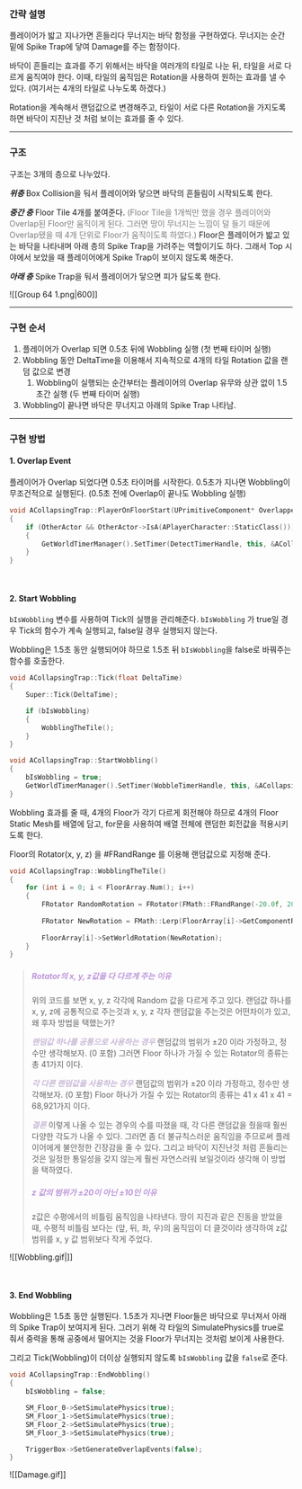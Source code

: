 ### 간략 설명
플레이어가 밟고 지나가면 흔들리다 무너지는 바닥 함정을 구현하였다.
무너지는 순간 밑에 Spike Trap에 닿여 Damage를 주는 함정이다.

바닥이 흔들리는 효과를 주기 위해서는 바닥을 여러개의 타일로 나눈 뒤, 타일을 서로 다르게 움직여야 한다. 이때, 타일의 움직임은 Rotation을 사용하여 원하는 효과를 낼 수 있다. (여기서는 4개의 타일로 나누도록 하겠다.)

Rotation을 계속해서 랜덤값으로 변경해주고, 타일이 서로 다른 Rotation을 가지도록 하면 바닥이 지진난 것 처럼 보이는 효과를 줄 수 있다.

---
### 구조
구조는 3개의 층으로 나누었다.

**_위층_**
Box Collision을 둬서 플레이어와 닿으면 바닥의 흔들림이 시작되도록 한다. 

**_중간 층_**
Floor Tile 4개를 붙여준다. <span style="color:rgb(125, 125, 125)">(Floor Tile을 1개씩만 했을 경우 플레이어와 Overlap된 Floor만 움직이게 된다. 그러면 땅이 무너지는 느낌이 덜 들기 때문에 Overlap됐을 때 4개 단위로 Floor가 움직이도록 하였다.)</span> 
Floor은 플레이어가 밟고 있는 바닥을 나타내며 아래 층의 Spike Trap을 가려주는 역할이기도 하다. 그래서 Top 시야에서 보았을 때 플레이어에게 Spike Trap이 보이지 않도록 해준다.

**_아래 층_**
Spike Trap을 둬서 플레이어가 닿으면 피가 닳도록 한다.

![[Group 64 1.png|600]]

--- 
### 구현 순서
1. 플레이어가 Overlap 되면 0.5초 뒤에 Wobbling 실행 (첫 번째 타이머 실행)
2. Wobbling 동안 DeltaTime을 이용해서 지속적으로 4개의 타일 Rotation 값을 랜덤 값으로 변경
	1. Wobbling이 실행되는 순간부터는 플레이어의 Overlap 유무와 상관 없이 1.5초간 실행 (두 번째 타이머 실행)
3. Wobbling이 끝나면 바닥은 무너지고 아래의 Spike Trap 나타남.

---

### 구현 방법
#### 1. Overlap Event
플레이어가 Overlap 되었다면 0.5초 타이머를 시작한다.
0.5초가 지나면 Wobbling이 무조건적으로 실행된다. (0.5초 전에 Overlap이 끝나도 Wobbling 실행)
```cpp hl:5,11
void ACollapsingTrap::PlayerOnFloorStart(UPrimitiveComponent* OverlappedComp, AActor* OtherActor, UPrimitiveComponent* OtherComp, int32 OtherBodyIndex, bool bFromSweep, const FHitResult& SweepResult)
{
	if (OtherActor && OtherActor->IsA(APlayerCharacter::StaticClass()))
	{
		GetWorldTimerManager().SetTimer(DetectTimerHandle, this, &ACollapsingTrap::StartWobbling, 0.5f, false);
	}
}
```

<br>

#### 2. Start Wobbling
`bIsWobbling` 변수를 사용하여 Tick의 실행을 관리해준다. `bIsWobbling` 가 true일 경우 Tick의 함수가 계속 실행되고, false일 경우 실행되지 않는다.

Wobbling은 1.5초 동안 실행되어야 하므로 1.5초 뒤 `bIsWobbling`을 false로 바꿔주는 함수를 호출한다.
```cpp hl:5,14 
void ACollapsingTrap::Tick(float DeltaTime)
{ 
	Super::Tick(DeltaTime);

	if (bIsWobbling) 
	{
		WobblingTheTile();
	}
}

void ACollapsingTrap::StartWobbling()
{
	bIsWobbling = true;
	GetWorldTimerManager().SetTimer(WobbleTimerHandle, this, &ACollapsingTrap::EndWobbling, 1.5f, false);
}
```

Wobbling 효과를 줄 때, 4개의 Floor가 각기 다르게 회전해야 하므로 4개의 Floor Static Mesh를 배열에 담고, for문을 사용하여 배열 전체에 랜덤한 회전값을 적용시키도록 한다.

Floor의 Rotator(x, y, z) 을 #FRandRange 를 이용해 랜덤값으로 지정해 준다.


```cpp hl:5,7
void ACollapsingTrap::WobblingTheTile()
{  
	for (int i = 0; i < FloorArray.Num(); i++)
	{
		FRotator RandomRotation = FRotator(FMath::FRandRange(-20.0f, 20.0f), FMath::FRandRange(-20.0f, 20.f), FMath::FRandRange(-10.0f, 10.0f));
		
		FRotator NewRotation = FMath::Lerp(FloorArray[i]->GetComponentRotation(), InitRotationArray[i] + RandomRotation, 0.1f);
		
		FloorArray[i]->SetWorldRotation(NewRotation);
	}
}
```

> ##### <span style="color:rgb(188, 149, 218)">Rotator의 x, y, z값을 다 다르게 주는 이유</span>
> 위의 코드를 보면 x, y, z 각각에 Random 값을 다르게 주고 있다. 
> 랜덤값 하나를 x, y, z에 공통적으로 주는것과 x, y, z 각자 랜덤값을 주는것은 어떤차이가 있고, 왜 후자 방법을 택했는가?  
> 
> **_<span style="color:rgb(200, 184, 214)">랜덤값 하나를 공통으로 사용하는 경우</span>_**
> 랜덤값의 범위가 ±20 이라 가정하고, 정수만 생각해보자. (0 포함)
> 그러면 Floor 하나가 가질 수 있는 Rotator의 종류는 총 41가지 이다. 
> 
> **_<span style="color:rgb(200, 184, 214)">각 다른 랜덤값을 사용하는 경우</span>_**
> 랜덤값의 범위가 ±20 이라 가정하고, 정수만 생각해보자. (0 포함)
> Floor 하나가 가질 수 있는 Rotator의 종류는 41 x 41 x 41 = 68,921가지 이다.
>
> <span style="color:rgb(200, 184, 214)">**_결론_**</span> 
> 이렇게 나올 수 있는 경우의 수를 따졌을 때, 각 다른 랜덤값을 줬을때 훨씬 다양한 각도가 나올 수 있다. 
> 그러면 좀 더 불규칙스러운 움직임을 주므로써 플레이어에게 불안정한 긴장감을 줄 수 있다. 
> 그리고 바닥이 지진난것 처럼 흔들리는 것은 일정한 통일성을 갖지 않는게 훨씬 자연스러워 보일것이라 생각해 이 방법을 택하였다.
>
>
> ##### <span style="color:rgb(188, 149, 218)">z 값의 범위가 ±20이 아닌 ±10인 이유</span>
> z값은 수평에서의 비틀림 움직임을 나타낸다.
> 땅이 지진과 같은 진동을 받았을 때, 수평적 비틀림 보다는 (앞, 뒤, 좌, 우)의 움직임이 더 클것이라 생각하여 z값 범위를 x, y 값 범위보다 작게 주었다.

![[Wobbling.gif|]]

<br>

#### 3. End Wobbling
Wobbling은 1.5초 동안 실행된다. 1.5초가 지나면 Floor들은 바닥으로 무너져서 아래의 Spike Trap이 보여지게 된다. 그러기 위해 각 타일의 SimulatePhysics를 true로 줘서 중력을 통해 공중에서 떨어지는 것을 Floor가 무너지는 것처럼 보이게 사용한다.

그리고 Tick(Wobbling)이 더이상 실행되지 않도록 `bIsWobbling` 값을 `false`로 준다.
```cpp
void ACollapsingTrap::EndWobbling()
{
	bIsWobbling = false;

	SM_Floor_0->SetSimulatePhysics(true);
	SM_Floor_1->SetSimulatePhysics(true);
	SM_Floor_2->SetSimulatePhysics(true);
	SM_Floor_3->SetSimulatePhysics(true);

	TriggerBox->SetGenerateOverlapEvents(false);
}
```

![[Damage.gif]]